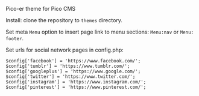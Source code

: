 Pico-er theme for Pico CMS

Install: clone the repository to `themes` directory.

Set meta `Menu` option to insert page link to menu sections: `Menu:nav` or `Menu: footer`.

Set urls for social network pages in config.php:
```
$config['facebook'] = 'https://www.facebook.com/';
$config['tumblr'] = 'https://www.tumblr.com/';
$config['googleplus'] = 'https://www.google.com/';
$config['twitter'] = 'https://www.twitter.com/';
$config['instagram'] = 'https://www.instagram.com/';
$config['pinterest'] = 'https://www.pinterest.com/';
```